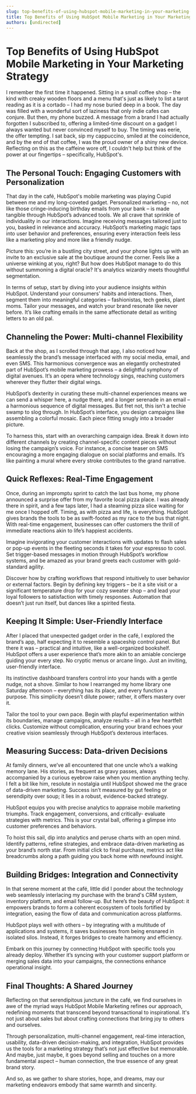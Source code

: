 ```yaml
---
slug: top-benefits-of-using-hubspot-mobile-marketing-in-your-marketing-strategy
title: Top Benefits of Using HubSpot Mobile Marketing in Your Marketing Strategy
authors: [undirected]
---
```



# Top Benefits of Using HubSpot Mobile Marketing in Your Marketing Strategy

I remember the first time it happened. Sitting in a small coffee shop – the kind with creaky wooden floors and a menu that's just as likely to list a tarot reading as it is a cortado – I had my nose buried deep in a book. The day was filled with a wonderful sort of laziness that only indie cafes can conjure. But then, my phone buzzed. A message from a brand I had actually forgotten I subscribed to, offering a limited-time discount on a gadget I always wanted but never convinced myself to buy. The timing was eerie, the offer tempting. I sat back, sip my cappuccino, smiled at the coincidence, and by the end of that coffee, I was the proud owner of a shiny new device. Reflecting on this as the caffeine wore off, I couldn't help but think of the power at our fingertips – specifically, HubSpot's.

## The Personal Touch: Engaging Customers with Personalization

That day in the café, HubSpot's mobile marketing was playing Cupid between me and my long-coveted gadget. Personalized marketing – no, not like those cringe-inducing birthday emails from your bank – is made tangible through HubSpot’s advanced tools. We all crave that sprinkle of individuality in our interactions. Imagine receiving messages tailored just to you, basked in relevance and accuracy. HubSpot’s marketing magic taps into user behavior and preferences, ensuring every interaction feels less like a marketing ploy and more like a friendly nudge. 

Picture this: you’re in a bustling city street, and your phone lights up with an invite to an exclusive sale at the boutique around the corner. Feels like a universe winking at you, right? But how does HubSpot manage to do this without summoning a digital oracle? It's analytics wizardry meets thoughtful segmentation.

In terms of setup, start by diving into your audience insights within HubSpot. Understand your consumers' habits and interactions. Then, segment them into meaningful categories – fashionistas, tech geeks, plant moms. Tailor your messages, and watch your brand resonate like never before. It’s like crafting emails in the same affectionate detail as writing letters to an old pal.

## Channeling the Power: Multi-channel Flexibility

Back at the shop, as I scrolled through that app, I also noticed how seamlessly the brand’s message interfaced with my social media, email, and even SMS. This harmonious convergence was an elegantly orchestrated part of HubSpot’s mobile marketing prowess – a delightful symphony of digital avenues. It’s an opera where technology sings, reaching customers wherever they flutter their digital wings.

HubSpot’s dexterity in curating these multi-channel experiences means we can send a whisper here, a nudge there, and a longer serenade in an email – a harmonious sequence of digital messages. But fret not, this isn't a techie swamp to slog through. In HubSpot’s interface, you design campaigns like assembling a colorful mosaic. Each piece fitting snugly into a broader picture.

To harness this, start with an overarching campaign idea. Break it down into different channels by creating channel-specific content pieces without losing the campaign’s voice. For instance, a concise teaser on SMS encouraging a more engaging dialogue on social platforms and emails. It’s like painting a mural where every stroke contributes to the grand narrative.

## Quick Reflexes: Real-Time Engagement

Once, during an impromptu sprint to catch the last bus home, my phone announced a surprise offer from my favorite local pizza place. I was already there in spirit, and a few taps later, I had a steaming pizza slice waiting for me once I hopped off. Timing, as with pizza and life, is everything. HubSpot gives brands the tools to be as swift-footed as my race to the bus that night. With real-time engagement, businesses can offer customers the thrill of immediate reactions akin to life’s happiest accidents.

Imagine invigorating your customer interactions with updates to flash sales or pop-up events in the fleeting seconds it takes for your espresso to cool. Set trigger-based messages in motion through HubSpot’s workflow systems, and be amazed as your brand greets each customer with gold-standard agility.

Discover how by crafting workflows that respond intuitively to user behavior or external factors. Begin by defining key triggers – be it a site visit or a significant temperature drop for your cozy sweater shop – and lead your loyal followers to satisfaction with timely responses. Automation that doesn’t just run itself, but dances like a spirited fiesta.

## Keeping It Simple: User-Friendly Interface

After I placed that unexpected gadget order in the café, I explored the brand’s app, half expecting it to resemble a spaceship control panel. But there it was – practical and intuitive, like a well-organized bookshelf. HubSpot offers a user experience that’s more akin to an amiable concierge guiding your every step. No cryptic menus or arcane lingo. Just an inviting, user-friendly interface.

Its instinctive dashboard transfers control into your hands with a gentle nudge, not a shove. Similar to how I rearranged my home library one Saturday afternoon – everything has its place, and every function a purpose. This simplicity doesn’t dilute power; rather, it offers mastery over it.

Tailor the tool to your own pace. Begin with playful experimentation within its boundaries, manage campaigns, analyze results – all in a few heartfelt clicks. Customize without complication, ensuring your brand echoes your creative vision seamlessly through HubSpot’s dexterous interfaces.

## Measuring Success: Data-driven Decisions

At family dinners, we’ve all encountered that one uncle who’s a walking memory lane. His stories, as frequent as gravy passes, always accompanied by a curious eyebrow raise when you mention anything techy. I felt a bit like him, resolute in nostalgia until HubSpot showed me the grace of data-driven marketing. Success isn’t measured by gut feeling or serendipity over soup; it lies in a robust, evidence-backed strategy.

HubSpot equips you with precise analytics to appraise mobile marketing triumphs. Track engagement, conversions, and critically- evaluate strategies with metrics. This is your crystal ball, offering a glimpse into customer preferences and behaviors.

To hoist this sail, dip into analytics and peruse charts with an open mind. Identify patterns, refine strategies, and embrace data-driven marketing as your brand’s north star. From initial click to final purchase, metrics act like breadcrumbs along a path guiding you back home with newfound insight.

## Building Bridges: Integration and Connectivity

In that serene moment at the café, little did I ponder about the technology web seamlessly interlacing my purchase with the brand's CRM system, inventory platform, and email follow-up. But here’s the beauty of HubSpot: it empowers brands to form a coherent ecosystem of tools fortified by integration, easing the flow of data and communication across platforms.

HubSpot plays well with others – by integrating with a multitude of applications and systems, it saves businesses from being ensnared in isolated silos. Instead, it forges bridges to create harmony and efficiency.

Embark on this journey by connecting HubSpot with specific tools you already deploy. Whether it’s syncing with your customer support platform or merging sales data into your campaigns, the connections enhance operational insight.

## Final Thoughts: A Shared Journey

Reflecting on that serendipitous juncture in the café, we find ourselves in awe of the myriad ways HubSpot Mobile Marketing refines our approach, redefining moments that transcend beyond transactional to inspirational. It's not just about sales but about crafting connections that bring joy to others and ourselves.

Through personalization, multi-channel engagement, real-time interaction, usability, data-driven decision-making, and integration, HubSpot provides us the tools for a marketing strategy that’s not just effective but memorable. And maybe, just maybe, it goes beyond selling and touches on a more fundamental aspect – human connection, the true essence of any great brand story.

And so, as we gather to share stories, hope, and dreams, may our marketing endeavors embody that same warmth and sincerity.



